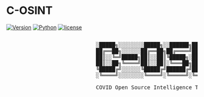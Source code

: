 # C-OSINT

[![Version](https://img.shields.io/badge/version-1.2-green.svg?style=plastic)]() [![Python](https://img.shields.io/badge/python-v3-blue.svg?style=plastic)]() [![license](https://img.shields.io/github/license/MikeMeliz/TorCrawl.py.svg?style=plastic)]()



 <pre>

                            ░█████╗░░░░░░░░█████╗░░██████╗██╗███╗░░██╗████████╗
                            ██╔══██╗░░░░░░██╔══██╗██╔════╝██║████╗░██║╚══██╔══╝
                            ██║░░╚═╝█████╗██║░░██║╚█████╗░██║██╔██╗██║░░░██║░░░
                            ██║░░██╗╚════╝██║░░██║░╚═══██╗██║██║╚████║░░░██║░░░
                            ╚█████╔╝░░░░░░╚█████╔╝██████╔╝██║██║░╚███║░░░██║░░░
                            ░╚════╝░░░░░░░░╚════╝░╚═════╝░╚═╝╚═╝░░╚══╝░░░╚═╝░░░

                            COVID Open Source Intelligence Tool for the Dark Web

</pre>

